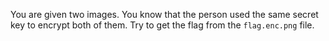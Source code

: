 You are given two images. You know that the person used the same secret key to encrypt both of them. Try to get the flag from the `flag.enc.png` file.